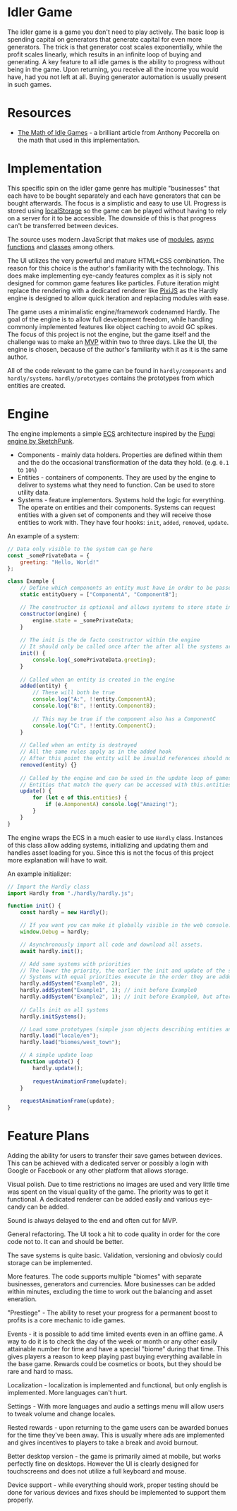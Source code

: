 # Idler Game

The idler game is a game you don't need to play actively. The basic loop is spending capital on generators that generate capital for even more generators. The trick is that generator cost scales exponentially, while the profit scales linearly, which results in an infinite loop of buying and generating. A key feature to all idle games is the ability to progress without being in the game. Upon returning, you receive all the income you would have, had you not left at all. Buying generator automation is usually present in such games.

# Resources
* [The Math of Idle Games](https://gameanalytics.com/blog/idle-game-mathematics.html) - a brilliant article from Anthony Pecorella on the math that used in this implementation.

# Implementation

This specific spin on the idler game genre has multiple "businesses" that each have to be bought separately and each have generators that can be bought afterwards. The focus is a simplistic and easy to use UI. Progress is stored using [localStorage](https://developer.mozilla.org/en-US/docs/Web/API/Window/localStorage) so the game can be played without having to rely on a server for it to be accessible. The downside of this is that progress can't be transferred between devices.

The source uses modern JavaScript that makes use of [modules](https://developer.mozilla.org/en-US/docs/Web/JavaScript/Guide/Modules), [async functions](https://developer.mozilla.org/en-US/docs/Web/JavaScript/Reference/Statements/async_function) and [classes](https://developer.mozilla.org/bg/docs/Web/JavaScript/Reference/Classes) among others.

The UI utilizes the very powerful and mature HTML+CSS combination. The reason for this choice is the author's familiarity with the technology. This does make implementing eye-candy features complex as it is siply not designed for common game features like particles. Future iteration might replace the rendering with a dedicated renderer like [PixiJS](https://github.com/pixijs/pixi.js) as the Hardly engine is designed to allow quick iteration and replacing modules with ease.

The game uses a minimalistic engine/framework codenamed Hardly. The goal of the engine is to allow full development freedom, while handling commonly implemented features like object caching to avoid GC spikes. The focus of this project is not the engine, but the game itself and the challenge was to make an [MVP](https://en.wikipedia.org/wiki/Minimum_viable_product) within two to three days. Like the UI, the engine is chosen, because of the author's familiarity with it as it is the same author.

All of the code relevant to the game can be found in `hardly/components` and `hardly/systems`. `hardly/prototypes` contains the prototypes from which entities are created.

# Engine
The engine implements a simple [ECS](https://en.wikipedia.org/wiki/Entity_component_system) architecture inspired by the [Fungi engine by SketchPunk](https://github.com/sketchpunk/Fungi).
* Components - mainly data holders. Properties are defined within them and the do the occasional transfiormation of the data they hold. (e.g. `0.1` to `10%`)
* Entities - containers of components. They are used by the engine to deliver to systems what they need to function. Can be used to store utility data.
* Systems - feature implementors. Systems hold the logic for everything. The operate on entities and their components. Systems can request entities with a given set of components and they will receive those entities to work with. They have four hooks: `init`, `added`, `removed`, `update`.

An example of a system:

```javascript
// Data only visible to the system can go here
const _somePrivateData = {
    greeting: "Hello, World!"
};

class Example {
    // Define which components an entity must have in order to be passed to the system
    static entityQuery = ["ComponentA", "ComponentB"];

    // The constructor is optional and allows systems to store state in the engine
    constructor(engine) {
        engine.state = _somePrivateData;
    }
    
    // The init is the de facto constructor within the engine
    // It should only be called once after the after all the systems are added to the engine 
    init() {
        console.log(_somePrivateData.greeting);
    }
    
    // Called when an entity is created in the engine
    added(entity) {
        // These will both be true
        console.log("A:", !!entity.ComponentA);
        console.log("B:", !!entity.ComponentB);
        
        // This may be true if the component also has a ComponentC
        console.log("C:", !!entity.ComponentC);
    }
    
    // Called when an entity is destroyed
    // All the same rules apply as in the added hook
    // After this point the entity will be invalid references should not be used
    removed(entity) {}
    
    // Called by the engine and can be used in the update loop of games
    // Entities that match the query can be accessed with this.entities
    update() {
        for (let e of this.entities) {
            if (e.AomponentA) console.log("Amazing!");
        }
    }
}
```

The engine wraps the ECS in a much easier to use `Hardly` class. Instances of this class allow adding systems, initializing and updating them and handles asset loading for you. Since this is not the focus of this project more explanation will have to wait.


An example initializer:

```javascript
// Import the Hardly class
import Hardly from "./hardly/hardly.js";

function init() {
    const hardly = new Hardly();

    // If you want you can make it globally visible in the web console.
    window.Debug = hardly;

    // Asynchronously import all code and download all assets.
    await hardly.init();

    // Add some systems with priorities
    // The lower the priority, the earlier the init and update of the system will be called
    // Systems with equal priorities execute in the order they are added
    hardly.addSystem("Example0", 2);
    hardly.addSystem("Example1", 1); // init before Example0
    hardly.addSystem("Example2", 1); // init before Example0, but after Example1
    
    // Calls init on all systems
    hardly.initSystems();

    // Load some prototypes (simple json objects describing entities and their components)
    hardly.load("locale/en");
    hardly.load("biomes/west_town");

    // A simple update loop
    function update() {
        hardly.update();
        
        requestAnimationFrame(update);
    }
    
    requestAnimationFrame(update);
}
```

# Feature Plans

Adding the ability for users to transfer their save games between devices. This can be achieved with a dedicated server or possibly a login with Google or Facebook or any other platform that allows storage.

Visual polish. Due to time restrictions no images are used and very little time was spent on the visual quality of the game. The priority was to get it functional. A dedicated renderer can be added easily and various eye-candy can be added.

Sound is always delayed to the end and often cut for MVP.

General refactoring. The UI took a hit to code quality in order for the core code not to. It can and should be better.

The save systems is quite basic. Validation, versioning and obviosly could storage can be implemented.

More features. The code supports multiple "biomes" with separate businesses, generators and currencies. More businesses can be added within minutes, excluding the time to work out the balancing and asset eneration.

"Prestiege" - The ability to reset your progress for a permanent boost to profits is a core mechanic to idle games.

Events - it is possible to add time limited events even in an offline game. A way to do it is to check the day of the week or month or any other easily attainable number for time and have a special "biome" during that time. This gives players a reason to keep playing past buying everything available in the base game. Rewards could be cosmetics or boots, but they should be rare and hard to mass.

Localization - localization is implemented and functional, but only english is implemented. More languages can't hurt.

Settings - With more languages and audio a settings menu will allow users to tweak volume and change locales.

Rested rewards - upon returning to the game users can be awarded bonues for the time they've been away. This is usually where ads are implemented and gives incentives to players to take a break and avoid burnout.

Better desktop version - the game is primarily aimed at mobile, but works perfectly fine on desktops. However the UI is clearly designed for touchscreens and does not utilize a full keyboard and mouse.

Device support - while everything should work, proper testing should be done for various devices and fixes should be implemented to support them properly.
